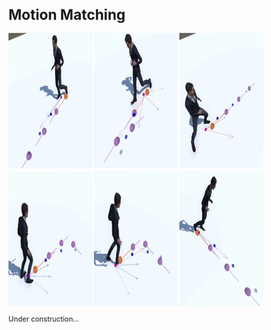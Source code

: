 # Motion Matching

<p align="center">
  <img 
    width="960"
    height="540"
    src=".github/media/path_mm.jpg"
  >
</p>

Under construction...


